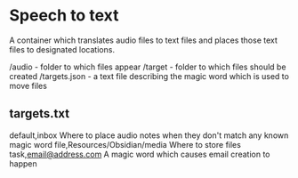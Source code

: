 # Speech to text 

A container which translates audio files to text files and places those text files to designated locations.

/audio - folder to which files appear
/target - folder to which files should be created
/targets.json - a text file describing the magic word which is used to move files


## targets.txt

default,inbox			Where to place audio notes when they don't match any known magic word
file,Resources/Obsidian/media	Where to store files
task,email@address.com		A magic word which causes email creation to happen

